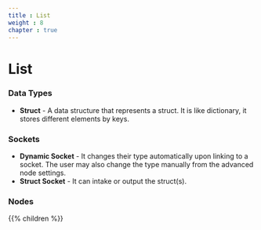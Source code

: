 ```yaml
---
title : List
weight : 8
chapter : true
---
```


# List

### Data Types

- **Struct** - A data structure that represents a struct. It is like dictionary, it stores
    different elements by keys.

### Sockets

- **Dynamic Socket** - It changes their type automatically upon linking to a socket. The user
    may also change the type manually from the advanced node settings.
- **Struct Socket** - It can intake or output the struct(s).

### Nodes

{{% children %}}
